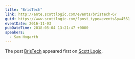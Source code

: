 ```yaml
---
title: "BrisTech"
link: http://ante.scottlogic.com/events/bristech-6/
guid: https://www.scottlogic.com/?post_type=events&p=4561
eventDate: 2016-11-03
pubDateTime: 2018-05-04 13:21:47 +0000
speakers:
  - Sam Hogarth
---
```


<p>The post <a rel="nofollow" href="http://ante.scottlogic.com/events/bristech-6/">BrisTech</a> appeared first on <a rel="nofollow" href="http://ante.scottlogic.com">Scott Logic</a>.</p>